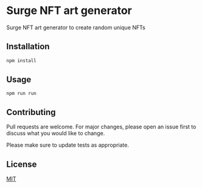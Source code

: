 # Surge NFT art generator

Surge NFT art generator to create random unique NFTs

## Installation

```bash
npm install
```

## Usage

```
npm run run
```

## Contributing
Pull requests are welcome. For major changes, please open an issue first to discuss what you would like to change.

Please make sure to update tests as appropriate.

## License
[MIT](https://choosealicense.com/licenses/mit/)